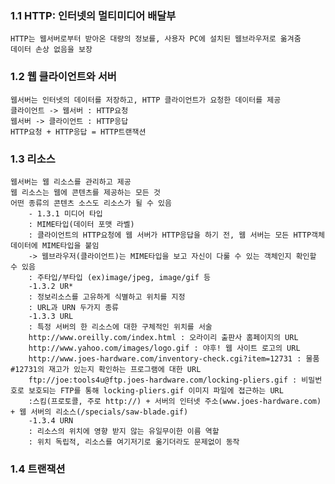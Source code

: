 ### 1.1 HTTP: 인터넷의 멀티미디어 배달부
    HTTP는 웹서버로부터 받아온 대량의 정보를, 사용자 PC에 설치된 웹브라우저로 옮겨줌
    데이터 손상 없음을 보장
  
### 1.2 웹 클라이언트와 서버
    웹서버는 인터넷의 데이터를 저장하고, HTTP 클라이언트가 요청한 데이터를 제공
    클라이언트 -> 웹서버 : HTTP요청
    웹서버 -> 클라이언트 : HTTP응답
    HTTP요청 + HTTP응답 = HTTP트랜잭션
  
 ### 1.3 리소스
    웹서버는 웹 리소스를 관리하고 제공
    웹 리소스는 웹에 콘텐츠를 제공하는 모든 것
    어떤 종류의 콘텐츠 소스도 리소스가 될 수 있음
        - 1.3.1 미디어 타입
        : MIME타입(데이터 포맷 라벨)
        : 클라이언트의 HTTP요청에 웹 서버가 HTTP응답을 하기 전, 웹 서버는 모든 HTTP객체 데이터에 MIME타입을 붙임 
        -> 웹브라우저(클라이언트)는 MIME타입을 보고 자신이 다룰 수 있는 객체인지 확인할 수 있음
        : 주타입/부타입 (ex)image/jpeg, image/gif 등
        -1.3.2 UR*
        : 정보리소스를 고유하게 식별하고 위치를 지정
        : URL과 URN 두가지 종류
        -1.3.3 URL
        : 특정 서버의 한 리소스에 대한 구체적인 위치를 서술
        http://www.oreilly.com/index.html : 오라이리 출판사 홈페이지의 URL
        http://www.yahoo.com/images/logo.gif : 야후! 웹 사이트 로고의 URL
        http://www.joes-hardware.com/inventory-check.cgi?item=12731 : 물품 #12731의 재고가 있는지 확인하는 프로그램에 대한 URL
        ftp://joe:tools4u@ftp.joes-hardware.com/locking-pliers.gif : 비밀번호로 보호되는 FTP를 통해 locking-pliers.gif 이미지 파일에 접근하는 URL
        :스킴(프로토콜, 주로 http://) + 서버의 인터넷 주소(www.joes-hardware.com) + 웹 서버의 리소스(/specials/saw-blade.gif)
        -1.3.4 URN
        : 리소스의 위치에 영향 받지 않는 유일무이한 이름 역할
        : 위치 독립적, 리소스를 여기저기로 옮기더라도 문제없이 동작
    
### 1.4 트랜잭션

    
